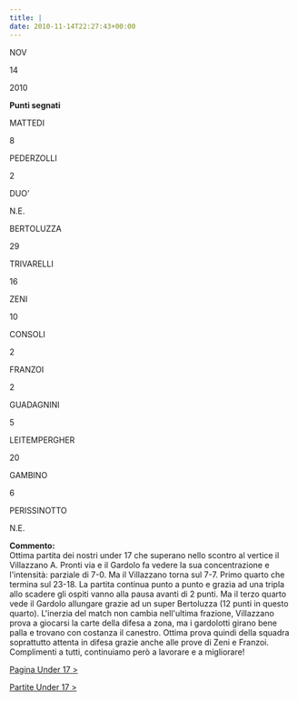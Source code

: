```yaml
---
title: |
date: 2010-11-14T22:27:43+00:00
---
```

NOV

14

2010

**Punti segnati**

MATTEDI

8

PEDERZOLLI

2

DUO’

N.E.

BERTOLUZZA

29

TRIVARELLI

16

ZENI

10

CONSOLI

2

FRANZOI

2

GUADAGNINI

5

LEITEMPERGHER

20

GAMBINO

6

PERISSINOTTO

N.E.

**Commento:**  
Ottima partita dei nostri under 17 che superano nello scontro al vertice il Villazzano A. Pronti via e il Gardolo fa vedere la sua concentrazione e l'intensità: parziale di 7-0. Ma il Villazzano torna sul 7-7. Primo quarto che termina sul 23-18. La partita continua punto a punto e grazia ad una tripla allo scadere gli ospiti vanno alla pausa avanti di 2 punti. Ma il terzo quarto vede il Gardolo allungare grazie ad un super Bertoluzza (12 punti in questo quarto). L'inerzia del match non cambia nell'ultima frazione, Villazzano prova a giocarsi la carte della difesa a zona, ma i gardolotti girano bene palla e trovano con costanza il canestro. Ottima prova quindi della squadra soprattutto attenta in difesa grazie anche alle prove di Zeni e Franzoi. Complimenti a tutti, continuiamo però a lavorare e a migliorare!

[Pagina Under 17 >](http://www.basketgardolo.it/under-17)

[Partite Under 17 >](http://www.basketgardolo.it/?tag=under-17&cat=11)